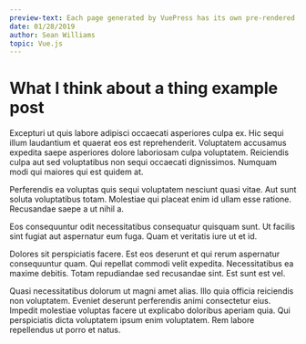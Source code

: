 ```yaml
---
preview-text: Each page generated by VuePress has its own pre-rendered static HTML, providing great loading performance and is SEO-friendly.
date: 01/28/2019
author: Sean Williams
topic: Vue.js
---
```

# What I think about a thing example post

Excepturi ut quis labore adipisci occaecati asperiores culpa ex. Hic sequi illum laudantium et quaerat eos est reprehenderit. Voluptatem accusamus expedita saepe asperiores dolore laboriosam culpa voluptatem. Reiciendis culpa aut sed voluptatibus non sequi occaecati dignissimos. Numquam modi qui maiores qui est quidem at.

Perferendis ea voluptas quis sequi voluptatem nesciunt quasi vitae. Aut sunt soluta voluptatibus totam. Molestiae qui placeat enim id ullam esse ratione. Recusandae saepe a ut nihil a.

Eos consequuntur odit necessitatibus consequatur quisquam sunt. Ut facilis sint fugiat aut aspernatur eum fuga. Quam et veritatis iure ut et id.

Dolores sit perspiciatis facere. Est eos deserunt et qui rerum aspernatur consequuntur quam. Qui repellat commodi velit expedita. Necessitatibus ea maxime debitis. Totam repudiandae sed recusandae sint. Est sunt est vel.

Quasi necessitatibus dolorum ut magni amet alias. Illo quia officia reiciendis non voluptatem. Eveniet deserunt perferendis animi consectetur eius. Impedit molestiae voluptas facere ut explicabo doloribus aperiam quia. Qui perspiciatis dicta voluptatem ipsum enim voluptatem. Rem labore repellendus ut porro et natus.
